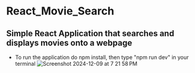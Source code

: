 
# React_Movie_Search
## Simple React Application that searches and displays movies onto a webpage
- To run the application do npm install, then type "npm run dev" in your terminal
![Screenshot 2024-12-09 at 7 21 58 PM](https://github.com/user-attachments/assets/577e9971-5550-4346-8dc0-9998ab30d478)
